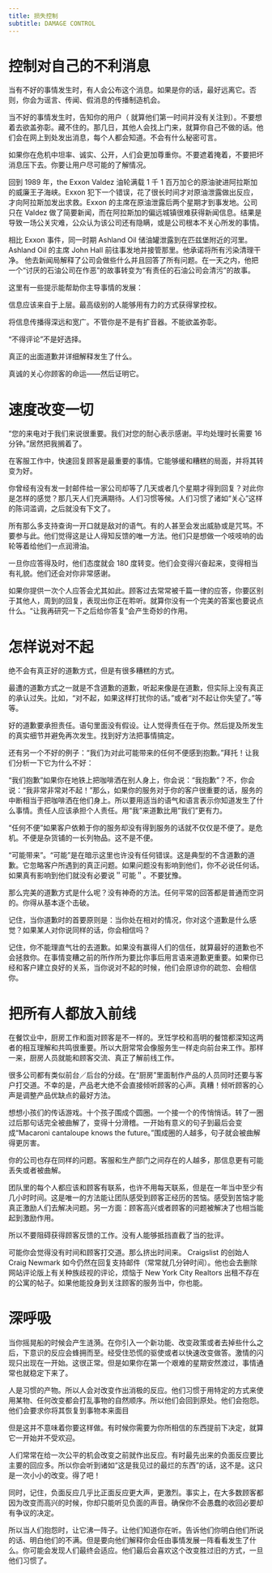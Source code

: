 ```yaml
---
title: 损失控制
subtitle: DAMAGE CONTROL
---
```



# 控制对自己的不利消息

当有不好的事情发生时，有人会公布这个消息。如果是你的话，最好远离它。否则，你会为谣言、传闻、假消息的传播制造机会。

当不好的事情发生时，告知你的用户（ 就算他们第一时间并没有关注到）。不要想着去欲盖弥彰。藏不住的。那几日，其他人会找上门来，就算你自己不做的话。他们会在网上到处发出消息，每个人都会知道。不会有什么秘密可言。

如果你在危机中坦率、诚实、公开，人们会更加尊重你。不要遮着掩着，不要把坏消息压下去。你要让用户尽可能的了解情况。

回到 1989 年，the Exxon Valdez 油轮满载 1 千 1 百万加仑的原油驶进阿拉斯加的威廉王子海峡。Exxon 犯下一个错误，花了很长时间才对原油泄露做出反应，才向阿拉斯加发出求救。Exxon 的主席在原油泄露后两个星期才到事发地。公司只在 Valdez 做了简要新闻，而在阿拉斯加的偏远城镇很难获得新闻信息。结果是导致一场公关灾难，公众认为该公司还有隐瞒，或是公司根本不关心所发的事情。

相比 Exxon 事件，同一时期 Ashland Oil 储油罐泄露到在匹兹堡附近的河里。Ashland Oil 的主席 John Hall 前往事发地并接管那里。他承诺将所有污染清理干净。 他去新闻局解释了公司会做些什么并且回答了所有问题。在一天之内，他把一个“讨厌的石油公司在作恶”的故事转变为“有责任的石油公司会清污”的故事。

这里有一些提示能帮助你主导事情的发展：

信息应该来自于上层。最高级别的人能够用有力的方式获得掌控权。

将信息传播得深远和宽广。不管你是不是有扩音器。不能欲盖弥彰。

“不得评论”不是好选择。

真正的出面道歉并详细解释发生了什么。

真诚的关心你顾客的命运——然后证明它。


# 速度改变一切

“您的来电对于我们来说很重要。我们对您的耐心表示感谢。平均处理时长需要 16 分钟。”居然把我搁着了。

在客服工作中，快速回复顾客是最重要的事情。它能够缓和糟糕的局面，并将其转变为好。

你曾经有没有发一封邮件给一家公司却等了几天或者几个星期才得到回复？对此你是怎样的感觉？那几天人们充满期待。人们习惯等候。人们习惯了诸如“关心”这样的陈词滥调，之后就没有下文了。

所有那么多支持查询一开口就是敌对的语气。有的人甚至会发出威胁或是咒骂。不要参与此。他们觉得这是让人得知反馈的唯一方法。他们只是想做一个吱吱响的齿轮等着给他们一点润滑油。

一旦你应答得及时，他们态度就会 180 度转变。他们会变得兴奋起来，变得相当有礼貌。他们还会对你非常感谢。

如果你提供一次个人应答会尤其如此。顾客过去常常被千篇一律的应答，你要区别于其他人，周到的回复，表现出你正在聆听。就算你没有一个完美的答案也要说点什么。“让我再研究一下之后给你答复”会产生奇妙的作用。


# 怎样说对不起

绝不会有真正好的道歉方式，但是有很多糟糕的方式。

最遭的道歉方式之一就是不含道歉的道歉，听起来像是在道歉，但实际上没有真正的承认过失。比如，“对不起，如果这样打扰你的话。”或者“对不起让你失望了。”等等。

好的道歉要承担责任。语句里面没有假设。让人觉得责任在于你。然后提及所发生的真实细节并避免再次发生。找到好方法把事情搞定。

还有另一个不好的例子：“我们为对此可能带来的任何不便感到抱歉。”拜托！让我们分析一下它为什么不好：

“我们抱歉”如果你在地铁上把咖啡洒在别人身上，你会说：“我抱歉”？不，你会说：“我非常非常对不起！”那么，如果你的服务对于你的客户很重要的话，服务的中断相当于把咖啡洒在他们身上。所以要用适当的语气和语言表示你知道发生了什么事情。责任人应该承担个人责任。用“我”来道歉比用“我们”更有力。

“任何不便”如果客户依赖于你的服务却没有得到服务的话就不仅仅是不便了。是危机。不便是杂货铺的一长列物品。这不是不便。

“可能带来”。“可能”是在暗示这里也许没有任何错误。这是典型的不含道歉的道歉。它忽略客户所遇到的真正问题。如果问题没有影响到他们，你不必说任何话。如果真有影响到他们就没有必要说＂可能＂。不要犹豫。

那么完美的道歉方式是什么呢？没有神奇的方法。任何平常的回答都是普通而空洞的。你得从基本逐个击破。

记住，当你道歉时的首要原则是：当你处在相对的情况，你对这个道歉是什么感觉？如果某人对你说同样的话，你会相信吗？

记住，你不能理直气壮的去道歉。如果没有赢得人们的信任，就算最好的道歉也不会拯救你。在事情变糟之前的所作所为要比你事后用言语来道歉更重要。如果你已经和客户建立良好的关系，当你说对不起的时候，他们会原谅你的疏忽、会相信你。


# 把所有人都放入前线

在餐饮业中，厨房工作和面对顾客是不一样的。烹饪学校和高明的餐馆都深知这两者的相互理解和共鸣很重要。所以大厨常常会像服务生一样走向前台来工作。那样一来，厨房人员就能和顾客交流、真正了解前线工作。

很多公司都有类似前台／后台的分歧。在“厨房”里面制作产品的人员同时还要与客户打交道。不幸的是，产品老大绝不会直接倾听顾客的心声。真糟！倾听顾客的心声是调整产品优缺点的最好方法。

想想小孩们的传话游戏。十个孩子围成个圆圈。一个接一个的传悄悄话。转了一圈过后那句话完全被曲解了，变得十分滑稽。一开始有意义的句子到最后会变成“Macaroni cantaloupe knows the future。”围成圈的人越多，句子就会被曲解得更厉害。

你的公司也存在同样的问题。客服和生产部门之间存在的人越多，那信息更有可能丢失或者被曲解。

团队里的每个人都应该和顾客有联系，也许不用每天联系，但是在一年当中至少有几小时时间。这是唯一的方法能让团队感受到顾客正经历的苦恼。感受到苦恼才能真正激励人们去解决问题。另一方面：顾客高兴或者顾客的问题被解决了也相当能起到激励作用。

所以不要阻碍获得顾客反馈的工作。没有人能够抵挡直截了当的批评。

可能你会觉得没有时间和顾客打交道。那么挤出时间来。 Craigslist 的创始人 Craig Newmark 如今仍然在回复支持邮件（常常就几分钟时间）。他也会去删除网站评论版上有关种族歧视的评论，烦恼于 New York City Realtors 出租不存在的公寓的帖子。如果他能投身到关注顾客的服务当中，你也能。


# 深呼吸

当你摇晃船的时候会产生涟漪。在你引入一个新功能、改变政策或者去掉些什么之后，下意识的反应会蜂拥而至。经受住恐慌的驱使或者以快速改变做答。激情的闪现只出现在一开始。这很正常。但是如果你在第一个艰难的星期安然渡过，事情通常也就稳定下来了。

人是习惯的产物。所以人会对改变作出消极的反应。他们习惯于用特定的方式来使用某物、任何改变都会打乱事物的自然顺序。所以他们会回到原处。他们会抱怨。他们会要求你将其恢复到事物本来面目

但是这并不意味着你要这样做。有时候你需要为你所相信的东西提前下决定，就算它一开始并不受欢迎。

人们常常在给一次公平的机会改变之前就作出反应。有时最先出来的负面反应要比主要的回应多。所以你会听到诸如“这是我见过的最烂的东西”的话，这不是。这只是一次小小的改变。得了吧！

同时，记住，负面反应几乎比正面反应更大声，更激烈。事实上，在大多数顾客都因为改变而高兴的时候，你却只能听见负面的声音。确保你不会愚蠢的收回必要却有争议的决定。

所以当人们抱怨时，让它沸一阵子。让他们知道你在听。告诉他们你明白他们所说的话、明白他们的不满。但是要向他们解释你会任由事情发展一阵看看发生了什么。你可能会发现人们最终会适应。他们最后会喜欢这个改变胜过旧的方式，一旦他们习惯了。
